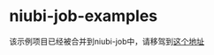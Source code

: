 # niubi-job-examples
该示例项目已经被合并到niubi-job中，请移驾到[这个地址](https://github.com/xiaolongzuo/niubi-job/tree/master/niubi-job-samples "niubi-job-samples")
